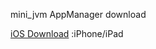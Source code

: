 
mini_jvm AppManager download    

[iOS Download](itms-services://?action=download-manifest&url=https://raw.githubusercontent.com/digitalgust/miniJVM/master/binary/mobile/ios/minipack.ipa)  :iPhone/iPad  

